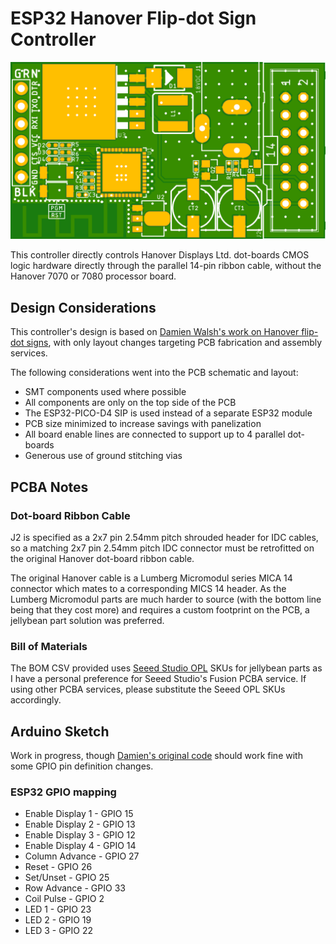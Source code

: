 # ESP32 Hanover Flip-dot Sign Controller

![PCB Top Render](https://github.com/ndoo/esp32-hanover-flipdot/raw/master/pcb/esp32-hanover-flipdot.png)

This controller directly controls Hanover Displays Ltd. dot-boards CMOS logic hardware directly through the parallel 14-pin ribbon cable, without the Hanover 7070 or 7080 processor board.

## Design Considerations

This controller's design is based on [Damien Walsh's work on Hanover flip-dot signs](https://damow.net/fun-with-flip-dot-displays/), with only layout changes targeting PCB fabrication and assembly services.

The following considerations went into the PCB schematic and layout:

* SMT components used where possible
* All components are only on the top side of the PCB
* The ESP32-PICO-D4 SIP is used instead of a separate ESP32 module
* PCB size minimized to increase savings with panelization
* All board enable lines are connected to support up to 4 parallel dot-boards
* Generous use of ground stitching vias

## PCBA Notes

### Dot-board Ribbon Cable

J2 is specified as a 2x7 pin 2.54mm pitch shrouded header for IDC cables, so a matching 2x7 pin 2.54mm pitch IDC connector must be retrofitted on the original Hanover dot-board ribbon cable.

The original Hanover cable is a Lumberg Micromodul series MICA 14 connector which mates to a corresponding MICS 14 header. As the Lumberg Micromodul parts are much harder to source (with the bottom line being that they cost more) and requires a custom footprint on the PCB, a jellybean part solution was preferred.

### Bill of Materials

The BOM CSV provided uses [Seeed Studio OPL](https://www.seeedstudio.com/opl.html) SKUs for jellybean parts as I have a personal preference for Seeed Studio's Fusion PCBA service. If using other PCBA services, please substitute the Seeed OPL SKUs accordingly.

## Arduino Sketch

Work in progress, though [Damien's original code](https://github.com/themainframe/esp32-flipdot-controller/tree/master/main) should work fine with some GPIO pin definition changes.

### ESP32 GPIO mapping

* Enable Display 1 - GPIO 15
* Enable Display 2 - GPIO 13
* Enable Display 3 - GPIO 12
* Enable Display 4 - GPIO 14
* Column Advance - GPIO 27
* Reset - GPIO 26
* Set/Unset - GPIO 25
* Row Advance - GPIO 33
* Coil Pulse - GPIO 2
* LED 1 - GPIO 23
* LED 2 - GPIO 19
* LED 3 - GPIO 22
